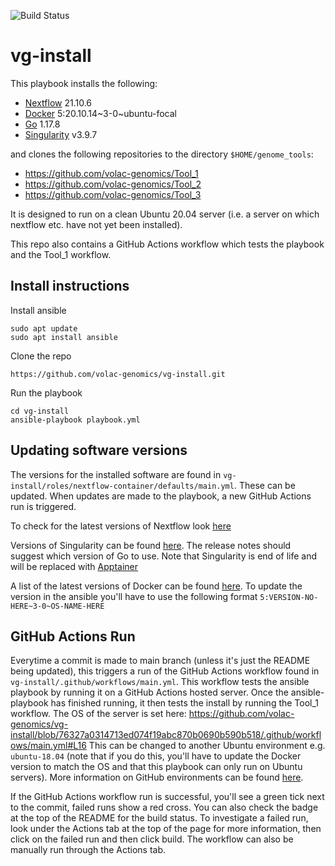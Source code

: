 ![Build Status](https://github.com/volac-genomics/vg-install/workflows/ansible-ci/badge.svg)
# vg-install
This playbook installs the following:
* [Nextflow](https://www.nextflow.io) 21.10.6
* [Docker](https://www.docker.com) 5:20.10.14\~3-0~ubuntu-focal
* [Go](https://go.dev) 1.17.8
* [Singularity](https://sylabs.io/singularity) v3.9.7

and clones the following repositories to the directory `$HOME/genome_tools`:
* https://github.com/volac-genomics/Tool_1
* https://github.com/volac-genomics/Tool_2
* https://github.com/volac-genomics/Tool_3

It is designed to run on a clean Ubuntu 20.04 server (i.e. a server on which nextflow etc. have not yet been installed).

This repo also contains a GitHub Actions workflow which tests the playbook and the Tool_1 workflow.

## Install instructions
Install ansible
```
sudo apt update
sudo apt install ansible
```

Clone the repo
```
https://github.com/volac-genomics/vg-install.git
```
Run the playbook
```
cd vg-install
ansible-playbook playbook.yml
```

## Updating software versions
The versions for the installed software are found in `vg-install/roles/nextflow-container/defaults/main.yml`. 
These can be updated. When updates are made to the playbook, a new GitHub Actions run is triggered.

To check for the latest versions of Nextflow look [here](https://github.com/nextflow-io/nextflow/releases)

Versions of Singularity can be found [here](https://github.com/sylabs/singularity/releases). 
The release notes should suggest which version of Go to use.
Note that Singularity is end of life and will be replaced with [Apptainer](https://github.com/apptainer/apptainer)

A list of the latest versions of Docker can be found [here](https://docs.docker.com/engine/release-notes/). 
To update the version in the ansible you'll have to use the following format `5:VERSION-NO-HERE~3-0~OS-NAME-HERE`


## GitHub Actions Run
Everytime a commit is made to main branch (unless it's just the README being updated), this triggers a run of the GitHub Actions workflow found in 
`vg-install/.github/workflows/main.yml`.
This workflow tests the ansible playbook by running it on a GitHub Actions hosted server.
Once the ansible-playbook has finished running, it then tests the install by running the Tool_1 workflow.
The OS of the server is set here:
https://github.com/volac-genomics/vg-install/blob/76327a0314713ed074f19abc870b0690b590b518/.github/workflows/main.yml#L16
This can be changed to another Ubuntu environment e.g. `ubuntu-18.04` (note that if you do this, you'll have to update the Docker version to match the OS
and that this playbook can only run on Ubuntu servers). 
More information on GitHub environments can be found [here](https://github.com/actions/virtual-environments).

If the GitHub Actions workflow run is successful, you'll see a green tick next to the commit, failed runs show a red cross.
You can also check the badge at the top of the README for the build status.
To investigate a failed run, look under the Actions tab at the top of the page for more information, 
then click on the failed run and then click build.
The workflow can also be manually run through the Actions tab.

